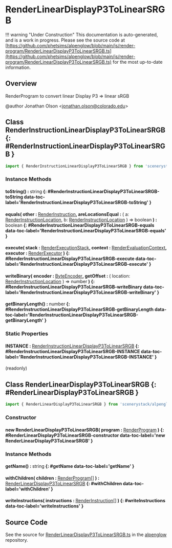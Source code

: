 # RenderLinearDisplayP3ToLinearSRGB

!!! warning "Under Construction"
    This documentation is auto-generated, and is a work in progress. Please see the source code at
    [https://github.com/phetsims/alpenglow/blob/main/js/render-program/RenderLinearDisplayP3ToLinearSRGB.ts](https://github.com/phetsims/alpenglow/blob/main/js/render-program/RenderLinearDisplayP3ToLinearSRGB.ts) for the most up-to-date information.

## Overview

RenderProgram to convert linear Display P3 =&gt; linear sRGB

@author Jonathan Olson &lt;jonathan.olson@colorado.edu&gt;

## Class RenderInstructionLinearDisplayP3ToLinearSRGB {: #RenderInstructionLinearDisplayP3ToLinearSRGB }


```js
import { RenderInstructionLinearDisplayP3ToLinearSRGB } from 'scenerystack/alpenglow';
```
### Instance Methods

#### toString() : <span style="font-weight: 400;"><span style="color: hsla(calc(var(--md-hue) + 180deg),80%,40%,1);">string</span></span> {: #RenderInstructionLinearDisplayP3ToLinearSRGB-toString data-toc-label='RenderInstructionLinearDisplayP3ToLinearSRGB-toString' }

#### equals( other : <span style="font-weight: 400;">[RenderInstruction](../alpenglow/RenderInstruction.md)</span>, areLocationsEqual : <span style="font-weight: 400;">( a: [RenderInstructionLocation](../alpenglow/RenderInstruction.md#RenderInstructionLocation), b: [RenderInstructionLocation](../alpenglow/RenderInstruction.md#RenderInstructionLocation) ) =&gt; <span style="color: hsla(calc(var(--md-hue) + 180deg),80%,40%,1);">boolean</span></span> ) : <span style="font-weight: 400;"><span style="color: hsla(calc(var(--md-hue) + 180deg),80%,40%,1);">boolean</span></span> {: #RenderInstructionLinearDisplayP3ToLinearSRGB-equals data-toc-label='RenderInstructionLinearDisplayP3ToLinearSRGB-equals' }

#### execute( stack : <span style="font-weight: 400;">[RenderExecutionStack](../alpenglow/RenderExecutionStack.md)</span>, context : <span style="font-weight: 400;">[RenderEvaluationContext](../alpenglow/RenderEvaluationContext.md)</span>, executor : <span style="font-weight: 400;">[RenderExecutor](../alpenglow/RenderExecutor.md)</span> ) {: #RenderInstructionLinearDisplayP3ToLinearSRGB-execute data-toc-label='RenderInstructionLinearDisplayP3ToLinearSRGB-execute' }

#### writeBinary( encoder : <span style="font-weight: 400;">[ByteEncoder](../alpenglow/ByteEncoder.md)</span>, getOffset : <span style="font-weight: 400;">( location: [RenderInstructionLocation](../alpenglow/RenderInstruction.md#RenderInstructionLocation) ) =&gt; <span style="color: hsla(calc(var(--md-hue) + 180deg),80%,40%,1);">number</span></span> ) {: #RenderInstructionLinearDisplayP3ToLinearSRGB-writeBinary data-toc-label='RenderInstructionLinearDisplayP3ToLinearSRGB-writeBinary' }

#### getBinaryLength() : <span style="font-weight: 400;"><span style="color: hsla(calc(var(--md-hue) + 180deg),80%,40%,1);">number</span></span> {: #RenderInstructionLinearDisplayP3ToLinearSRGB-getBinaryLength data-toc-label='RenderInstructionLinearDisplayP3ToLinearSRGB-getBinaryLength' }

### Static Properties

#### INSTANCE : <span style="font-weight: 400;">[RenderInstructionLinearDisplayP3ToLinearSRGB](../alpenglow/RenderLinearDisplayP3ToLinearSRGB.md#RenderInstructionLinearDisplayP3ToLinearSRGB)</span> {: #RenderInstructionLinearDisplayP3ToLinearSRGB-INSTANCE data-toc-label='RenderInstructionLinearDisplayP3ToLinearSRGB-INSTANCE' }

(readonly)



## Class RenderLinearDisplayP3ToLinearSRGB {: #RenderLinearDisplayP3ToLinearSRGB }


```js
import { RenderLinearDisplayP3ToLinearSRGB } from 'scenerystack/alpenglow';
```
### Constructor

#### new RenderLinearDisplayP3ToLinearSRGB( program : <span style="font-weight: 400;">[RenderProgram](../alpenglow/RenderProgram.md)</span> ) {: #RenderLinearDisplayP3ToLinearSRGB-constructor data-toc-label='new RenderLinearDisplayP3ToLinearSRGB' }

### Instance Methods

#### getName() : <span style="font-weight: 400;"><span style="color: hsla(calc(var(--md-hue) + 180deg),80%,40%,1);">string</span></span> {: #getName data-toc-label='getName' }

#### withChildren( children : <span style="font-weight: 400;">[RenderProgram](../alpenglow/RenderProgram.md)[]</span> ) : <span style="font-weight: 400;">[RenderLinearDisplayP3ToLinearSRGB](../alpenglow/RenderLinearDisplayP3ToLinearSRGB.md)</span> {: #withChildren data-toc-label='withChildren' }

#### writeInstructions( instructions : <span style="font-weight: 400;">[RenderInstruction](../alpenglow/RenderInstruction.md)[]</span> ) {: #writeInstructions data-toc-label='writeInstructions' }



## Source Code

See the source for [RenderLinearDisplayP3ToLinearSRGB.ts](https://github.com/phetsims/alpenglow/blob/main/js/render-program/RenderLinearDisplayP3ToLinearSRGB.ts) in the [alpenglow](https://github.com/phetsims/alpenglow) repository.
